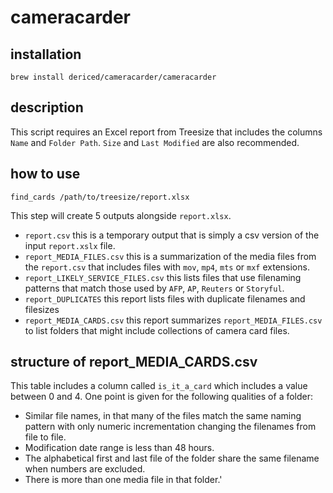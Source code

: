 # cameracarder

## installation

`brew install dericed/cameracarder/cameracarder`

## description

This script requires an Excel report from Treesize that includes the columns `Name` and `Folder Path`. `Size` and `Last Modified` are also recommended.

## how to use

`find_cards /path/to/treesize/report.xlsx`

This step will create 5 outputs alongside `report.xlsx`.

- `report.csv` this is a temporary output that is simply a csv version of the input `report.xslx` file.
- `report_MEDIA_FILES.csv` this is a summarization of the media files from the `report.csv` that includes files with `mov`, `mp4`, `mts` or `mxf` extensions.
- `report_LIKELY_SERVICE_FILES.csv` this lists files that use filenaming patterns that match those used by `AFP`, `AP`, `Reuters` or `Storyful`.
- `report_DUPLICATES` this report lists files with duplicate filenames and filesizes
- `report_MEDIA_CARDS.csv` this report summarizes `report_MEDIA_FILES.csv` to list folders that might include collections of camera card files.

## structure of report_MEDIA_CARDS.csv

This table includes a column called `is_it_a_card` which includes a value between 0 and 4. One point is given for the following qualities of a folder:
- Similar file names, in that many of the files match the same naming pattern with only numeric incrementation changing the filenames from file to file.
- Modification date range is less than 48 hours.
- The alphabetical first and last file of the folder share the same filename when numbers are excluded.
- There is more than one media file in that folder.'

